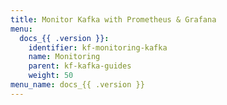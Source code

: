 ```yaml
---
title: Monitor Kafka with Prometheus & Grafana
menu:
  docs_{{ .version }}:
    identifier: kf-monitoring-kafka
    name: Monitoring
    parent: kf-kafka-guides
    weight: 50
menu_name: docs_{{ .version }}
---
```

